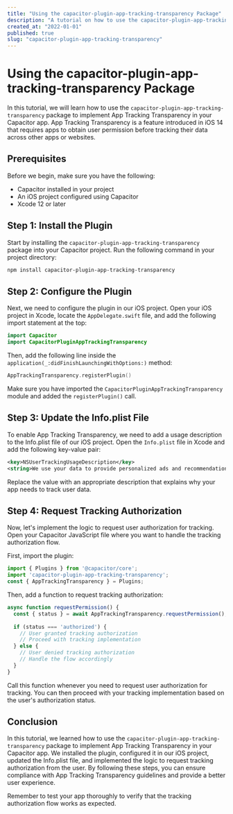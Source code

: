 ```yaml
---
title: "Using the capacitor-plugin-app-tracking-transparency Package"
description: "A tutorial on how to use the capacitor-plugin-app-tracking-transparency package for implementing App Tracking Transparency in your Capacitor app."
created_at: "2022-01-01"
published: true
slug: "capacitor-plugin-app-tracking-transparency"
---
```


# Using the capacitor-plugin-app-tracking-transparency Package

In this tutorial, we will learn how to use the `capacitor-plugin-app-tracking-transparency` package to implement App Tracking Transparency in your Capacitor app. App Tracking Transparency is a feature introduced in iOS 14 that requires apps to obtain user permission before tracking their data across other apps or websites.

## Prerequisites

Before we begin, make sure you have the following:

- Capacitor installed in your project
- An iOS project configured using Capacitor
- Xcode 12 or later

## Step 1: Install the Plugin

Start by installing the `capacitor-plugin-app-tracking-transparency` package into your Capacitor project. Run the following command in your project directory:

```bash
npm install capacitor-plugin-app-tracking-transparency
```

## Step 2: Configure the Plugin

Next, we need to configure the plugin in our iOS project. Open your iOS project in Xcode, locate the `AppDelegate.swift` file, and add the following import statement at the top:

```swift
import Capacitor
import CapacitorPluginAppTrackingTransparency
```

Then, add the following line inside the `application(_:didFinishLaunchingWithOptions:)` method:

```swift
AppTrackingTransparency.registerPlugin()
```

Make sure you have imported the `CapacitorPluginAppTrackingTransparency` module and added the `registerPlugin()` call.

## Step 3: Update the Info.plist File

To enable App Tracking Transparency, we need to add a usage description to the Info.plist file of our iOS project. Open the `Info.plist` file in Xcode and add the following key-value pair:

```xml
<key>NSUserTrackingUsageDescription</key>
<string>We use your data to provide personalized ads and recommendations.</string>
```

Replace the value with an appropriate description that explains why your app needs to track user data.

## Step 4: Request Tracking Authorization

Now, let's implement the logic to request user authorization for tracking. Open your Capacitor JavaScript file where you want to handle the tracking authorization flow.

First, import the plugin:

```typescript
import { Plugins } from '@capacitor/core';
import 'capacitor-plugin-app-tracking-transparency';
const { AppTrackingTransparency } = Plugins;
```

Then, add a function to request tracking authorization:

```typescript
async function requestPermission() {
  const { status } = await AppTrackingTransparency.requestPermission();
  
  if (status === 'authorized') {
    // User granted tracking authorization
    // Proceed with tracking implementation
  } else {
    // User denied tracking authorization
    // Handle the flow accordingly
  }
}
```

Call this function whenever you need to request user authorization for tracking. You can then proceed with your tracking implementation based on the user's authorization status.

## Conclusion

In this tutorial, we learned how to use the `capacitor-plugin-app-tracking-transparency` package to implement App Tracking Transparency in your Capacitor app. We installed the plugin, configured it in our iOS project, updated the Info.plist file, and implemented the logic to request tracking authorization from the user. By following these steps, you can ensure compliance with App Tracking Transparency guidelines and provide a better user experience.

Remember to test your app thoroughly to verify that the tracking authorization flow works as expected.